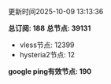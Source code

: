更新时间2025-10-09 13:13:36

**总订阅: 188**
**总节点: 39131**
- vless节点: 12399
- hysteria2节点: 12

**google ping有效节点: 190**
